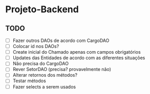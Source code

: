 # Projeto-Backend


## TODO
- [ ] Fazer outros DAOs de acordo com CargoDAO
- [ ] Colocar id nos DAOs?
- [ ] Create inicial do Chamado apenas com campos obrigatórios
- [ ] Updates das Entidades de acordo com as diferentes situações
- [ ] Não precisa do CargoDAO
- [ ] Rever SetorDAO (precisa? provavelmente não)
- [ ] Alterar retornos dos métodos?
- [ ] Testar métodos
- [ ] Fazer selects a serem usados
